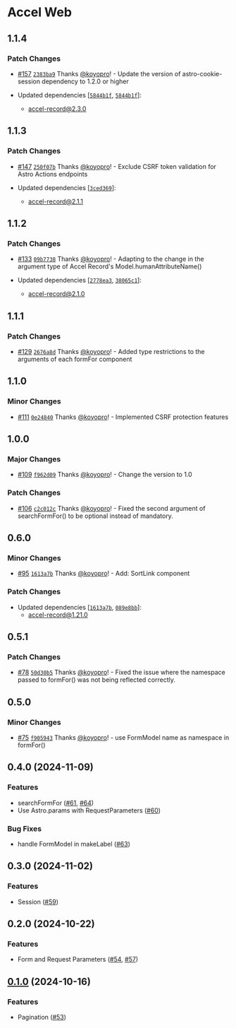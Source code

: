 # Accel Web

## 1.1.4

### Patch Changes

- [#157](https://github.com/koyopro/accella/pull/157) [`2383ba9`](https://github.com/koyopro/accella/commit/2383ba94a12085ad7b34121812bf9611e74b2768) Thanks [@koyopro](https://github.com/koyopro)! - Update the version of astro-cookie-session dependency to 1.2.0 or higher

- Updated dependencies [[`5844b1f`](https://github.com/koyopro/accella/commit/5844b1fe22cb9bd24637f63538214187408fa6e3), [`5844b1f`](https://github.com/koyopro/accella/commit/5844b1fe22cb9bd24637f63538214187408fa6e3)]:
  - accel-record@2.3.0

## 1.1.3

### Patch Changes

- [#147](https://github.com/koyopro/accella/pull/147) [`250f07b`](https://github.com/koyopro/accella/commit/250f07bd5a04408c06a3c7f5bda5a39c91600cd5) Thanks [@koyopro](https://github.com/koyopro)! - Exclude CSRF token validation for Astro Actions endpoints

- Updated dependencies [[`3ced369`](https://github.com/koyopro/accella/commit/3ced369ab0ed53e4d17670d9bf302640d4b21520)]:
  - accel-record@2.1.1

## 1.1.2

### Patch Changes

- [#133](https://github.com/koyopro/accella/pull/133) [`09b7738`](https://github.com/koyopro/accella/commit/09b7738b64f3b53e6980d6bac09cb7821acf774d) Thanks [@koyopro](https://github.com/koyopro)! - Adapting to the change in the argument type of Accel Record's Model.humanAttributeName()

- Updated dependencies [[`2778ea3`](https://github.com/koyopro/accella/commit/2778ea3a4b5dcb8edd0090a50fcf96fb23ccbd9e), [`38065c1`](https://github.com/koyopro/accella/commit/38065c137af90ec46ea9fcb3198d8d04dcbd0505)]:
  - accel-record@2.1.0

## 1.1.1

### Patch Changes

- [#129](https://github.com/koyopro/accella/pull/129) [`2676a8d`](https://github.com/koyopro/accella/commit/2676a8d26b2b08a9ccb94110fb2a7ab3a2cc7cd5) Thanks [@koyopro](https://github.com/koyopro)! - Added type restrictions to the arguments of each formFor component

## 1.1.0

### Minor Changes

- [#111](https://github.com/koyopro/accella/pull/111) [`0e24840`](https://github.com/koyopro/accella/commit/0e24840ba5d9c56b32ffd759023c9a797b75aee3) Thanks [@koyopro](https://github.com/koyopro)! - Implemented CSRF protection features

## 1.0.0

### Major Changes

- [#109](https://github.com/koyopro/accella/pull/109) [`f962d09`](https://github.com/koyopro/accella/commit/f962d09acf14a4547fda992938b4b2e517fdca96) Thanks [@koyopro](https://github.com/koyopro)! - Change the version to 1.0

### Patch Changes

- [#106](https://github.com/koyopro/accella/pull/106) [`c2c012c`](https://github.com/koyopro/accella/commit/c2c012c45d273fcb5953f6ee2ae4ad967946780e) Thanks [@koyopro](https://github.com/koyopro)! - Fixed the second argument of searchFormFor() to be optional instead of mandatory.

## 0.6.0

### Minor Changes

- [#95](https://github.com/koyopro/accella/pull/95) [`1613a7b`](https://github.com/koyopro/accella/commit/1613a7b467e90d8e1b685df0b9d7266103e23287) Thanks [@koyopro](https://github.com/koyopro)! - Add: SortLink component

### Patch Changes

- Updated dependencies [[`1613a7b`](https://github.com/koyopro/accella/commit/1613a7b467e90d8e1b685df0b9d7266103e23287), [`089e8bb`](https://github.com/koyopro/accella/commit/089e8bbb38b637b26dcd96094c00d7e9b6c6f032)]:
  - accel-record@1.21.0

## 0.5.1

### Patch Changes

- [#78](https://github.com/koyopro/accella/pull/78) [`50d30b5`](https://github.com/koyopro/accella/commit/50d30b5544977d77deaf49cab798a45fb11ddb8b) Thanks [@koyopro](https://github.com/koyopro)! - Fixed the issue where the namespace passed to formFor() was not being reflected correctly.

## 0.5.0

### Minor Changes

- [#75](https://github.com/koyopro/accella/pull/74) [`f905943`](https://github.com/koyopro/accella/commit/f90594335a1411c6ae40fc7e458938e8e7b2cd1c) Thanks [@koyopro](https://github.com/koyopro)! - use FormModel name as namespace in formFor()

## 0.4.0 (2024-11-09)

### Features

- searchFormFor ([#61](https://github.com/koyopro/accella/pull/61), [#64](https://github.com/koyopro/accella/pull/64))
- Use Astro.params with RequestParameters ([#60](https://github.com/koyopro/accella/pull/60))

### Bug Fixes

- handle FormModel in makeLabel ([#63](https://github.com/koyopro/accella/pull/63))

## 0.3.0 (2024-11-02)

### Features

- Session ([#59](https://github.com/koyopro/accella/pull/59))

## 0.2.0 (2024-10-22)

### Features

- Form and Request Parameters ([#54](https://github.com/koyopro/accella/pull/54), [#57](https://github.com/koyopro/accella/pull/57))

## [0.1.0](https://github.com/koyopro/accella/compare/421e01...ff3439) (2024-10-16)

### Features

- Pagination ([#53](https://github.com/koyopro/accella/pull/53))
